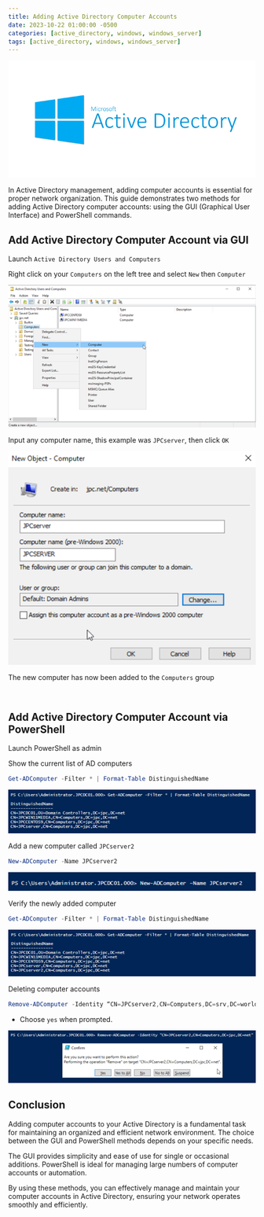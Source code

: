 ```yaml
---
title: Adding Active Directory Computer Accounts 
date: 2023-10-22 01:00:00 -0500
categories: [active_directory, windows, windows_server]
tags: [active_directory, windows, windows_server]
---
```


![install_ad_ds0](/assets/img/posts/2023/install_active_directory_domain_services/install_ad_ds0.png)


In Active Directory management, adding computer accounts is essential for proper network organization. This guide demonstrates two methods for adding Active Directory computer accounts: using the GUI (Graphical User Interface) and PowerShell commands.


## Add Active Directory Computer Account via GUI

Launch `Active Directory Users and Computers`

Right click on your `Computers` on the left tree and select `New` then `Computer`

![add_computer_gui0](/assets/img/posts/2023/adding_active_directory_computer_accounts/add_computer_gui0.png)

Input any computer name, this example was `JPCserver`, then click `OK`

![add_computer_gui1](/assets/img/posts/2023/adding_active_directory_computer_accounts/add_computer_gui1.png)

The new computer has now been added to the `Computers` group

<br>

## Add Active Directory Computer Account via PowerShell

Launch PowerShell as admin

Show the current list of AD computers

```powershell
Get-ADComputer -Filter * | Format-Table DistinguishedName
```

![add_computer_powershell0](assets/img/posts/2023/adding_active_directory_computer_accounts/add_computer_powershell0.png)

Add a new computer called `JPCserver2`

```powershell
New-ADComputer -Name JPCserver2
```

![add_computer_powershell1](assets/img/posts/2023/adding_active_directory_computer_accounts/add_computer_powershell1.png)

Verify the newly added computer

```powershell
Get-ADComputer -Filter * | Format-Table DistinguishedName
```

![add_computer_powershell2](assets/img/posts/2023/adding_active_directory_computer_accounts/add_computer_powershell2.png)


Deleting computer accounts


```powershell
Remove-ADComputer -Identity “CN=JPCserver2,CN=Computers,DC=srv,DC=world”
```

- Choose `yes` when prompted.

![add_computer_powershell3](assets/img/posts/2023/adding_active_directory_computer_accounts/add_computer_powershell3.png)



## Conclusion

Adding computer accounts to your Active Directory is a fundamental task for maintaining an organized and efficient network environment. The choice between the GUI and PowerShell methods depends on your specific needs.

The GUI provides simplicity and ease of use for single or occasional additions. PowerShell is ideal for managing large numbers of computer accounts or automation.

By using these methods, you can effectively manage and maintain your computer accounts in Active Directory, ensuring your network operates smoothly and efficiently.